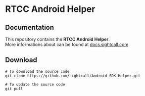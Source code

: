 # RTCC Android Helper

## Documentation

This repository contains the **RTCC Android Helper**.  
More informations about can be found at [docs.sightcall.com](http://docs.sightcall.com/5.3/03_android_SDK/)

## Download

```shell
# To download the source code
git clone https://github.com/sightcall/Android-SDK-Helper.git

# To update the source code
git pull
```
